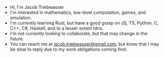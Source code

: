 - Hi, I'm Jacob Triebwasser
- I'm interested in mathematics, low-level computation, games, and emulation.
- I'm currently learning Rust, but have a good grasp on JS, TS, Python, C, C++, C#, Haskell, and to a lesser extent Idris.
- I'm not currently looking to collaborate, but that may change in the future.
- You can reach me at jacob.triebwasser@gmail.com, but know that I may be slow to reply due to my work obligations coming first.

<!---
jtrieb1/jtrieb1 is a ✨ special ✨ repository because its `README.md` (this file) appears on your GitHub profile.
You can click the Preview link to take a look at your changes.
--->
